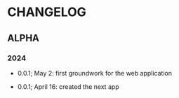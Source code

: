 # CHANGELOG

## ALPHA

### 2024

- 0.0.1; May 2: first groundwork for the web application

- 0.0.1; April 16: created the next app
